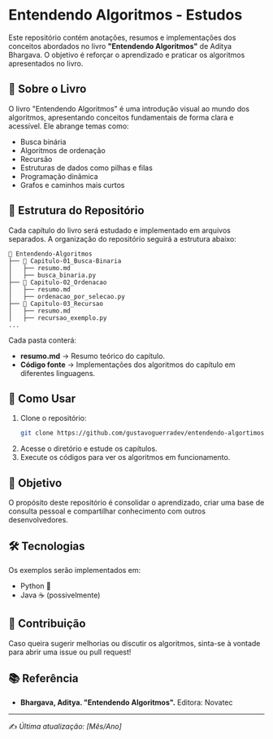 # Entendendo Algoritmos - Estudos

Este repositório contém anotações, resumos e implementações dos conceitos abordados no livro **"Entendendo Algoritmos"** de Aditya Bhargava. O objetivo é reforçar o aprendizado e praticar os algoritmos apresentados no livro.

## 📖 Sobre o Livro
O livro "Entendendo Algoritmos" é uma introdução visual ao mundo dos algoritmos, apresentando conceitos fundamentais de forma clara e acessível. Ele abrange temas como:
- Busca binária
- Algoritmos de ordenação
- Recursão
- Estruturas de dados como pilhas e filas
- Programação dinâmica
- Grafos e caminhos mais curtos

## 📂 Estrutura do Repositório
Cada capítulo do livro será estudado e implementado em arquivos separados. A organização do repositório seguirá a estrutura abaixo:

```
📂 Entendendo-Algoritmos
├── 📂 Capitulo-01_Busca-Binaria
│   ├── resumo.md
│   ├── busca_binaria.py
├── 📂 Capitulo-02_Ordenacao
│   ├── resumo.md
│   ├── ordenacao_por_selecao.py
├── 📂 Capitulo-03_Recursao
│   ├── resumo.md
│   ├── recursao_exemplo.py
...
```

Cada pasta conterá:
- **resumo.md** → Resumo teórico do capítulo.
- **Código fonte** → Implementações dos algoritmos do capítulo em diferentes linguagens.

## 🚀 Como Usar
1. Clone o repositório:
   ```sh
   git clone https://github.com/gustavoguerradev/entendendo-algortimos.git
   ```
2. Acesse o diretório e estude os capítulos.
3. Execute os códigos para ver os algoritmos em funcionamento.

## 📌 Objetivo
O propósito deste repositório é consolidar o aprendizado, criar uma base de consulta pessoal e compartilhar conhecimento com outros desenvolvedores.

## 🛠 Tecnologias
Os exemplos serão implementados em:
- Python 🐍
- Java ☕ (possivelmente)

## 🤝 Contribuição
Caso queira sugerir melhorias ou discutir os algoritmos, sinta-se à vontade para abrir uma issue ou pull request!

## 📚 Referência
- **Bhargava, Aditya. "Entendendo Algoritmos".** Editora: Novatec

---
✍️ _Última atualização: [Mês/Ano]_
